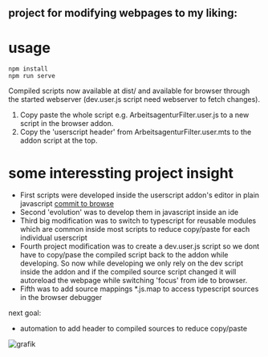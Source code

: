 ## project for modifying webpages to my liking:

# usage
```
npm install
npm run serve
```
Compiled scripts now available at dist/ and available for browser through the started webserver (dev.user.js script need webserver to fetch changes).

1. Copy paste the whole script e.g. ArbeitsagenturFilter.user.js to a new script in the browser addon.
2. Copy the 'userscript header' from ArbeitsagenturFilter.user.mts to the addon script at the top. 




# some interessting project insight
- First scripts were developed inside the userscript addon's editor in plain javascript [commit to browse](https://github.com/michmue/userscripts2/tree/53ef8196953afe6a867bba32fc46d1244b2b5e5c)
- Second 'evolution' was to develop them in javascript inside an ide
- Third big modification was to switch to typescript for reusable modules which are common inside most scripts to reduce copy/paste for each individual userscript
- Fourth project modification was to create a dev.user.js script so we dont have to copy/pase the compiled script back to the addon while developing. So now while developing we only rely on the dev script inside the addon and if the compiled source script changed it will autoreload the webpage while switching 'focus' from ide to browser.
- Fifth was to add source mappings *.js.map to access typescript sources in the browser debugger

next goal: 
- automation to add header to compiled sources to reduce copy/paste

![grafik](https://github.com/michmue/userscripts2/assets/37136025/fca8f2e9-849e-415c-bd58-811b586ed720)
